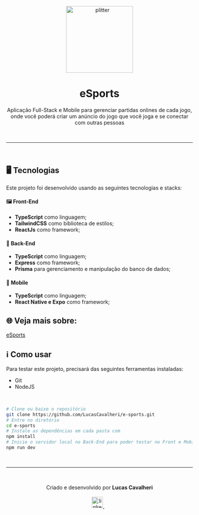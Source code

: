 <div align='center'>
  <img width="180px" alt="plitter" src="https://cdn-icons-png.flaticon.com/128/8737/8737175.png" />
  <h1>eSports</h1>
  <p>
    Aplicação Full-Stack e Mobile para gerenciar partidas onlines de cada jogo, onde você poderá criar um anúncio do jogo que você joga e se conectar com outras pessoas
  </p>
</div>

<br /><hr /><br />

## 🖥️ Tecnologias

Este projeto foi desenvolvido usando as seguintes tecnologias e stacks:

#### 🖼️ Front-End

- **TypeScript** como linguagem;
- **TailwindCSS** como biblioteca de estilos;
- **ReactJs** como framework;

#### 🧮 Back-End

- **TypeScript** como linguagem;
- **Express** como framework;
- **Prisma** para gerenciamento e manipulação do banco de dados;

#### 📱 Mobile

- **TypeScript** como linguagem;
- **React Native e Expo** como framework;

## 🌐 Veja mais sobre:

<a href="https://www.lucascavalheri.com.br/projects/e-sports">eSports</a>

## ℹ️ Como usar

Para testar este projeto, precisará das seguintes ferramentas instaladas:

- Git
- NodeJS

<br />

```bash
# Clone ou baixe o repositório
git clone https://github.com/LucasCavalheri/e-sports.git
# Entre no diretório
cd e-sports
# Instale as dependências em cada pasta com
npm install
# Inicie o servidor local no Back-End para poder testar no Front e Mobile
npm run dev
```

<br /><hr /><br />

<p align='center'>
  Criado e desenvolvido por <b>Lucas Cavalheri</b>
  <br/><br/>
  <a href="https://www.linkedin.com/in/lucas-cavalheri">
    <img alt="linkedIn" height="30px" src="https://i.imgur.com/TQRXxhT.png" />
  </a>
  &nbsp;&nbsp;
</p>

